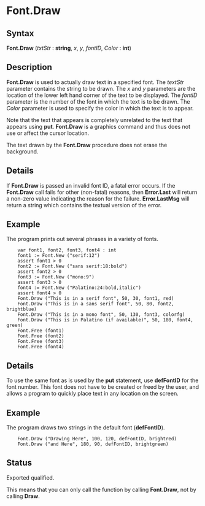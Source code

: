 
# Font.Draw

## Syntax
**Font.Draw** (_txtStr_ : **string**, _x_, _y_, _fontID_, _Color_ : **int**)

## Description
**Font.Draw** is used to actually draw text in a specified font. The _textStr_ parameter contains the string to be drawn. The _x_ and _y_ parameters are the location of the lower left hand corner of the text to be displayed. The _fontID_ parameter is the number of the font in which the text is to be drawn. The _Color_ parameter is used to specify the color in which the text is to appear.

Note that the text that appears is completely unrelated to the text that appears using **put**. **Font.Draw** is a graphics command and thus does not use or affect the cursor location.

The text drawn by the **Font.Draw** procedure does not erase the background.


## Details
If **Font.Draw** is passed an invalid font ID, a fatal error occurs. If the **Font.Draw** call fails for other (non-fatal) reasons, then **Error.Last** will return a non-zero value indicating the reason for the failure. **Error.LastMsg** will return a string which contains the textual version of the error.


## Example
The program prints out several phrases in a variety of fonts.



        var font1, font2, font3, font4 : int
        font1 := Font.New ("serif:12")
        assert font1 > 0
        font2 := Font.New ("sans serif:18:bold")
        assert font2 > 0
        font3 := Font.New ("mono:9")
        assert font3 > 0
        font4 := Font.New ("Palatino:24:bold,italic")
        assert font4 > 0
        Font.Draw ("This is in a serif font", 50, 30, font1, red)
        Font.Draw ("This is in a sans serif font", 50, 80, font2, brightblue)
        Font.Draw ("This is in a mono font", 50, 130, font3, colorfg)
        Font.Draw ("This is in Palatino (if available)", 50, 180, font4, green)
        Font.Free (font1)
        Font.Free (font2)
        Font.Free (font3)
        Font.Free (font4)
## Details
To use the same font as is used by the **put** statement, use **defFontID** for the font number.  This font does not have to be created or freed by the user, and allows a program to quickly place text in any location on the screen.

## Example
The program draws two strings in the default font (**defFontID**).

        Font.Draw ("Drawing Here", 100, 120, defFontID, brightred)
        Font.Draw ("and Here", 180, 90, defFontID, brightgreen)
## Status
Exported qualified.

This means that you can only call the function by calling **Font.Draw**, not by calling **Draw**.

